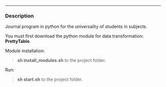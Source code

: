 ***
### Description
Journal program in python for the universality of students in subjects.

You must first download the python module for data transformation: **PrettyTable**.

Module installation:
> **sh install_modules.sh** to the project folder.

Run:
> **sh start.sh** to the project folder.
